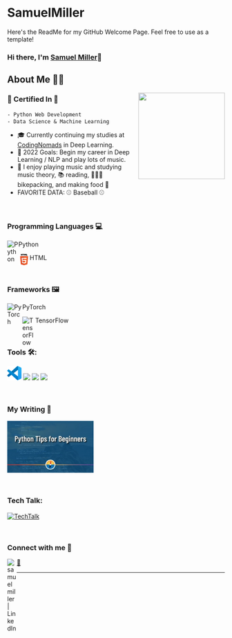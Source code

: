 # SamuelMiller
Here's the ReadMe for my GitHub Welcome Page. Feel free to use as a template!


### Hi there, I'm [Samuel Miller](https://www.linkedin.com/in/samuelmillerwriting/)👋


## About Me 👨‍🎓
<p><img align="right" src="https://i.pinimg.com/originals/e4/26/70/e426702edf874b181aced1e2fa5c6cde.gif" width="200" height="200" /></p>

### 📜 Certified In 📜 
    - Python Web Development
    - Data Science & Machine Learning


- 🎓 Currently continuing my studies at [CodingNomads](https://codingnomads.co/) in Deep Learning.
- 🥅 2022 Goals: Begin my career in Deep Learning / NLP and play lots of music.
- 🎹 I enjoy playing music and studying music theory, 📚 reading, 🚵🏽‍♂️ bikepacking, and making food 🥘
- FAVORITE DATA:  ⚾ Baseball ⚾

<br />

### Programming Languages 💻

Python
<img align="left" alt="Python" width="26px" src="https://upload.wikimedia.org/wikipedia/commons/c/c3/Python-logo-notext.svg" />

HTML
<img align="left" alt="HTML5" width="26px" src="https://raw.githubusercontent.com/github/explore/80688e429a7d4ef2fca1e82350fe8e3517d3494d/topics/html/html.png" />

<br />

### Frameworks 🖼

PyTorch
<img align="left" alt="PyTorch" width="35px" src="https://upload.wikimedia.org/wikipedia/commons/1/10/PyTorch_logo_icon.svg" />

TensorFlow
<img align="left" alt="TensorFlow" width="30px" src="https://upload.wikimedia.org/wikipedia/commons/2/2d/Tensorflow_logo.svg" />

<br />

### Tools 🛠️:

<p float="left">
   
  <img src="https://raw.githubusercontent.com/github/explore/80688e429a7d4ef2fca1e82350fe8e3517d3494d/topics/visual-studio-code/visual-studio-code.png" width="33" />
   
  <img src="https://upload.wikimedia.org/wikipedia/commons/9/91/Octicons-mark-github.svg" width="33" />
   
  <img src="https://miro.medium.com/max/518/1*FogMIj4gYwp3fTHLZuwavQ.png" width="33" /> 
   
  <img src="https://img.favpng.com/13/13/20/scikit-learn-python-scikit-image-logo-brand-png-favpng-DiDpZ1ewwNabVHftX6ieU1Wx4.jpg" width="33" /> 
</p>

<!-- Break Experiment -->
<!-- 
VSCode
<img align="none" alt="Visual Studio Code" width="26px" src="https://raw.githubusercontent.com/github/explore/80688e429a7d4ef2fca1e82350fe8e3517d3494d/topics/visual-studio-code/visual-studio-code.png" />

GitHub
<img align="none" alt="GitHub" width="26px" src="https://upload.wikimedia.org/wikipedia/commons/9/91/Octicons-mark-github.svg" />

Terminal
<img align="none" alt="Terminal" width="26px" src="https://raw.githubusercontent.com/github/explore/80688e429a7d4ef2fca1e82350fe8e3517d3494d/topics/terminal/terminal.png" />

Jupyter
<img align="none" alt="Jupyter Notebooks" width="26px" src="https://miro.medium.com/max/518/1*FogMIj4gYwp3fTHLZuwavQ.png" />

Sci-kit Learn
<img align="none" alt="Sci-kit Learn" width="26px" src="https://img.favpng.com/13/13/20/scikit-learn-python-scikit-image-logo-brand-png-favpng-DiDpZ1ewwNabVHftX6ieU1Wx4.jpg" />
 -->
<br />

### My Writing 📰

[<img align="center" alt="PythonForBeginners" width="200px" src="https://github.com/SamuelMiller413/SamuelMiller/blob/main/article_thumbnail.png" />][cn_article]

<br />

### Tech Talk:

[<img align="center" alt="TechTalk" width="250px" src="https://img.youtube.com/vi/aFapydKwPcM/0.jpg" />][techtalk]

<br />

### Connect with me 🔗

[<img align="left" alt="samuelmiller | LinkedIn" width="22px" src="https://upload.wikimedia.org/wikipedia/commons/c/ca/LinkedIn_logo_initials.png" />][linkedin]

[🤗 ](https://huggingface.co/SamuelMiller)
<br />

---

<!-- <p float="left">
  <img src="https://github-readme-stats.vercel.app/api/top-langs/?username=SamuelMiller413&layout=compact&theme=tokyonight" width="350" height="190"/> 
  <img src="https://github-readme-stats.vercel.app/api?username=SamuelMiller413&count_private=true&show_icons=true&theme=dark" width="480" />
</p>
 -->


[cn_article]: https://codingnomads.co/blog/how-to-learn-python-the-beginners-guide/
[linkedin]: https://www.linkedin.com/in/samuelmillerwriting/
[huggingface]: https://huggingface.co/SamuelMiller
[techtalk]: https://www.youtube.com/watch?v=aFapydKwPcM&feature=youtu.be

